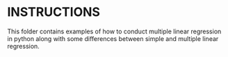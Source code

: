 # INSTRUCTIONS

This folder contains examples of how to conduct multiple linear regression in python along with some differences between simple and multiple linear regression.
